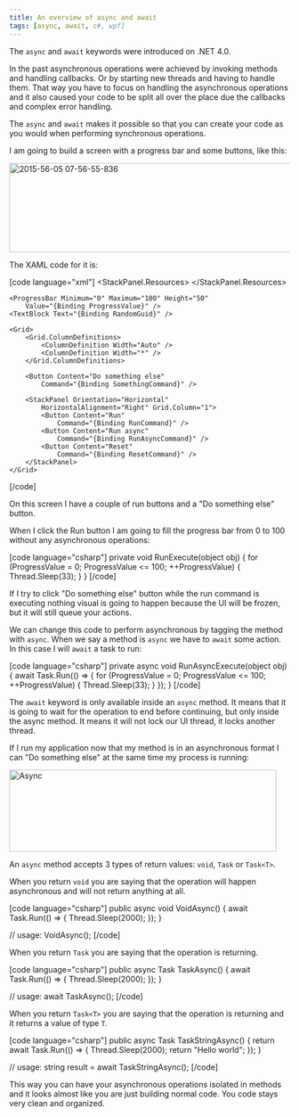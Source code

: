 ```yaml
---
title: An overview of async and await
tags: [async, await, c#, wpf]
---
```


The <code>async</code> and <code>await</code> keywords were introduced on .NET 4.0.

In the past asynchronous operations were achieved by invoking methods and handling callbacks. Or by starting new threads and having to handle them. That way you have to focus on handling the asynchronous operations and it also caused your code to be split all over the place due the callbacks and complex error handling.

The <code>async</code> and <code>await</code> makes it possible so that you can create your code as you would when performing synchronous operations.
<!--more-->

I am going to build a screen with a progress bar and some buttons, like this:

<a href="https://brunolm.files.wordpress.com/2015/03/2015-56-05-07-56-55-836.png"><img src="https://brunolm.files.wordpress.com/2015/03/2015-56-05-07-56-55-836.png" alt="2015-56-05 07-56-55-836" width="525" height="160" class="alignnone size-full wp-image-123" /></a>

The XAML code for it is:

[code language="xml"]
<StackPanel Margin="10">
    <StackPanel.Resources>
        <Style TargetType="Button">
            <Setter Property="Margin" Value="10,5,0,0" />
            <Setter Property="Padding" Value="10,5" />
        </Style>
    </StackPanel.Resources>

    <ProgressBar Minimum="0" Maximum="100" Height="50"
        Value="{Binding ProgressValue}" />
    <TextBlock Text="{Binding RandomGuid}" />

    <Grid>
        <Grid.ColumnDefinitions>
            <ColumnDefinition Width="Auto" />
            <ColumnDefinition Width="*" />
        </Grid.ColumnDefinitions>

        <Button Content="Do something else"
            Command="{Binding SomethingCommand}" />

        <StackPanel Orientation="Horizontal"
            HorizontalAlignment="Right" Grid.Column="1">
            <Button Content="Run"
                Command="{Binding RunCommand}" />
            <Button Content="Run async"
                Command="{Binding RunAsyncCommand}" />
            <Button Content="Reset"
                Command="{Binding ResetCommand}" />
        </StackPanel>
    </Grid>
</StackPanel>
[/code]

On this screen I have a couple of run buttons and a "Do something else" button.

When I click the Run button I am going to fill the progress bar from 0 to 100 without any asynchronous operations:

[code language="csharp"]
private void RunExecute(object obj)
{
    for (ProgressValue = 0; ProgressValue <= 100; ++ProgressValue)
    {
        Thread.Sleep(33);
    }
}
[/code]

If I try to click "Do something else" button while the run command is executing nothing visual is going to happen because the UI will be frozen, but it will still queue your actions.

We can change this code to perform asynchronous by tagging the method with <code>async</code>. When we say a method is <code>async</code> we have to <code>await</code> some action. In this case I will <code>await</code> a task to run:

[code language="csharp"]
private async void RunAsyncExecute(object obj)
{
    await Task.Run(() =>
    {
        for (ProgressValue = 0; ProgressValue <= 100; ++ProgressValue)
        {
            Thread.Sleep(33);
        }
    });
}
[/code]

The <code>await</code> keyword is only available inside an <code>async</code> method. It means that it is going to wait for the operation to end before continuing, but only inside the async method. It means it will not lock our UI thread, it locks another thread.

If I run my application now that my method is in an asynchronous format I can "Do something else" at the same time my process is running:

<a href="https://brunolm.files.wordpress.com/2015/03/async2.gif"><img src="https://brunolm.files.wordpress.com/2015/03/async2.gif" alt="Async" width="480" height="147" class="alignnone size-full wp-image-127" /></a>

An <code>async</code> method accepts 3 types of return values: <code>void</code>, <code>Task</code> or <code>Task&lt;T&gt;</code>.

When you return <code>void</code> you are saying that the operation will happen asynchronous and will not return anything at all.

[code language="csharp"]
public async void VoidAsync()
{
    await Task.Run(() => { Thread.Sleep(2000); });
}

// usage:
VoidAsync();
[/code]

When you return <code>Task</code> you are saying that the operation is returning.

[code language="csharp"]
public async Task TaskAsync()
{
    await Task.Run(() => { Thread.Sleep(2000); });
}

// usage:
await TaskAsync();
[/code]

When you return <code>Task&lt;T&gt;</code> you are saying that the operation is returning and it returns a value of type <code>T</code>.

[code language="csharp"]
public async Task<string> TaskStringAsync()
{
    return await Task.Run(() =>
    {
        Thread.Sleep(2000);
        return "Hello world";
    });
}

// usage:
string result = await TaskStringAsync();
[/code]

This way you can have your asynchronous operations isolated in methods and it looks almost like you are just building normal code. You code stays very clean and organized.

